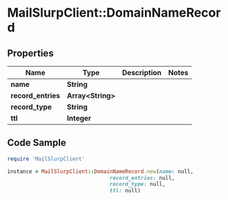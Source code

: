 # MailSlurpClient::DomainNameRecord

## Properties

Name | Type | Description | Notes
------------ | ------------- | ------------- | -------------
**name** | **String** |  | 
**record_entries** | **Array&lt;String&gt;** |  | 
**record_type** | **String** |  | 
**ttl** | **Integer** |  | 

## Code Sample

```ruby
require 'MailSlurpClient'

instance = MailSlurpClient::DomainNameRecord.new(name: null,
                                 record_entries: null,
                                 record_type: null,
                                 ttl: null)
```


